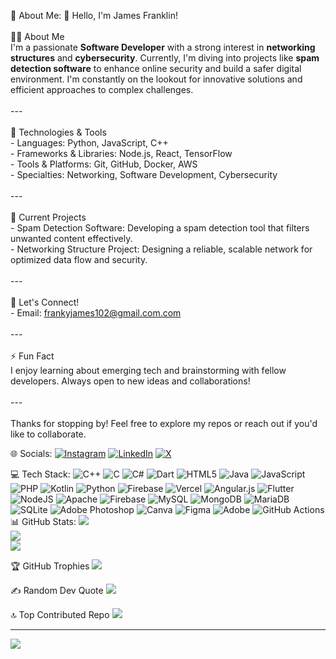 💫 About Me:
👋 Hello, I'm James Franklin!<br><br> 👨‍💻 About Me<br>I'm a passionate **Software Developer** with a strong interest in **networking structures** and **cybersecurity**. Currently, I'm diving into projects like **spam detection software** to enhance online security and build a safer digital environment. I'm constantly on the lookout for innovative solutions and efficient approaches to complex challenges.<br><br>---<br><br> 🔧 Technologies & Tools<br>- Languages: Python, JavaScript, C++<br>- Frameworks & Libraries: Node.js, React, TensorFlow<br>- Tools & Platforms: Git, GitHub, Docker, AWS<br>- Specialties: Networking, Software Development, Cybersecurity<br><br>---<br><br> 🚀 Current Projects<br>- Spam Detection Software: Developing a spam detection tool that filters unwanted content effectively.<br>- Networking Structure Project: Designing a reliable, scalable network for optimized data flow and security.<br><br>---<br><br> 💬 Let's Connect!<br>- Email: frankyjames102@gmail.com.com<br><br>---<br><br>⚡ Fun Fact<br>I enjoy learning about emerging tech and brainstorming with fellow developers. Always open to new ideas and collaborations!<br><br>---<br><br>Thanks for stopping by! Feel free to explore my repos or reach out if you'd like to collaborate.<br>


🌐 Socials:
[![Instagram](https://img.shields.io/badge/Instagram-%23E4405F.svg?logo=Instagram&logoColor=white)](https://instagram.com/literally_frank_james) [![LinkedIn](https://img.shields.io/badge/LinkedIn-%230077B5.svg?logo=linkedin&logoColor=white)](https://www.linkedin.com/in/franklin-james-52a63a312/) [![X](https://img.shields.io/badge/X-black.svg?logo=X&logoColor=white)](https://x.com/its_frank_james) 

💻 Tech Stack:
![C++](https://img.shields.io/badge/c++-%2300599C.svg?style=for-the-badge&logo=c%2B%2B&logoColor=white) ![C](https://img.shields.io/badge/c-%2300599C.svg?style=for-the-badge&logo=c&logoColor=white) ![C#](https://img.shields.io/badge/c%23-%23239120.svg?style=for-the-badge&logo=csharp&logoColor=white) ![Dart](https://img.shields.io/badge/dart-%230175C2.svg?style=for-the-badge&logo=dart&logoColor=white) ![HTML5](https://img.shields.io/badge/html5-%23E34F26.svg?style=for-the-badge&logo=html5&logoColor=white) ![Java](https://img.shields.io/badge/java-%23ED8B00.svg?style=for-the-badge&logo=openjdk&logoColor=white) ![JavaScript](https://img.shields.io/badge/javascript-%23323330.svg?style=for-the-badge&logo=javascript&logoColor=%23F7DF1E) ![PHP](https://img.shields.io/badge/php-%23777BB4.svg?style=for-the-badge&logo=php&logoColor=white) ![Kotlin](https://img.shields.io/badge/kotlin-%237F52FF.svg?style=for-the-badge&logo=kotlin&logoColor=white) ![Python](https://img.shields.io/badge/python-3670A0?style=for-the-badge&logo=python&logoColor=ffdd54) ![Firebase](https://img.shields.io/badge/firebase-%23039BE5.svg?style=for-the-badge&logo=firebase) ![Vercel](https://img.shields.io/badge/vercel-%23000000.svg?style=for-the-badge&logo=vercel&logoColor=white) ![Angular.js](https://img.shields.io/badge/angular.js-%23E23237.svg?style=for-the-badge&logo=angularjs&logoColor=white) ![Flutter](https://img.shields.io/badge/Flutter-%2302569B.svg?style=for-the-badge&logo=Flutter&logoColor=white) ![NodeJS](https://img.shields.io/badge/node.js-6DA55F?style=for-the-badge&logo=node.js&logoColor=white) ![Apache](https://img.shields.io/badge/apache-%23D42029.svg?style=for-the-badge&logo=apache&logoColor=white) ![Firebase](https://img.shields.io/badge/firebase-a08021?style=for-the-badge&logo=firebase&logoColor=ffcd34) ![MySQL](https://img.shields.io/badge/mysql-4479A1.svg?style=for-the-badge&logo=mysql&logoColor=white) ![MongoDB](https://img.shields.io/badge/MongoDB-%234ea94b.svg?style=for-the-badge&logo=mongodb&logoColor=white) ![MariaDB](https://img.shields.io/badge/MariaDB-003545?style=for-the-badge&logo=mariadb&logoColor=white) ![SQLite](https://img.shields.io/badge/sqlite-%2307405e.svg?style=for-the-badge&logo=sqlite&logoColor=white) ![Adobe Photoshop](https://img.shields.io/badge/adobe%20photoshop-%2331A8FF.svg?style=for-the-badge&logo=adobe%20photoshop&logoColor=white) ![Canva](https://img.shields.io/badge/Canva-%2300C4CC.svg?style=for-the-badge&logo=Canva&logoColor=white) ![Figma](https://img.shields.io/badge/figma-%23F24E1E.svg?style=for-the-badge&logo=figma&logoColor=white) ![Adobe](https://img.shields.io/badge/adobe-%23FF0000.svg?style=for-the-badge&logo=adobe&logoColor=white) ![GitHub Actions](https://img.shields.io/badge/github%20actions-%232671E5.svg?style=for-the-badge&logo=githubactions&logoColor=white)
📊 GitHub Stats:
![](https://github-readme-stats.vercel.app/api?username=jamesfrank058&theme=dark&hide_border=false&include_all_commits=false&count_private=false)<br/>
![](https://github-readme-streak-stats.herokuapp.com/?user=jamesfrank058&theme=dark&hide_border=false)<br/>
![](https://github-readme-stats.vercel.app/api/top-langs/?username=jamesfrank058&theme=dark&hide_border=false&include_all_commits=false&count_private=false&layout=compact)

🏆 GitHub Trophies
![](https://github-profile-trophy.vercel.app/?username=jamesfrank058&theme=radical&no-frame=false&no-bg=true&margin-w=4)

✍️ Random Dev Quote
![](https://quotes-github-readme.vercel.app/api?type=horizontal&theme=radical)

🔝 Top Contributed Repo
![](https://github-contributor-stats.vercel.app/api?username=jamesfrank058&limit=5&theme=dark&combine_all_yearly_contributions=true)

---
[![](https://visitcount.itsvg.in/api?id=jamesfrank058&icon=0&color=0)](https://visitcount.itsvg.in)

<!-- Proudly created with GPRM ( https://gprm.itsvg.in ) -->

